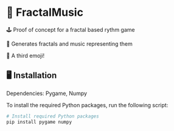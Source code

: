 # 🎼 FractalMusic
🕹️ Proof of concept for a fractal based rythm game

🌟 Generates fractals and music representing them

🐉 A third emoji!

## 🖥️ Installation

Dependencies:
Pygame, Numpy

To install the required Python packages, run the following script:

```bash
# Install required Python packages
pip install pygame numpy


